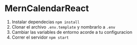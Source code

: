 # MernCalendarReact

1. Instalar dependecias `npm install`
2. Clonar el archivo `.env.template` y nombrarlo a `.env`
3. Cambiar las variables de entorno acorde a tu configuracion
4. Correr el servidor `npm start`

